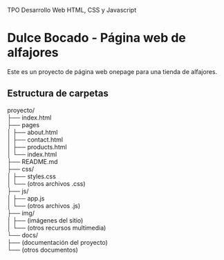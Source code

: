 TPO Desarrollo Web HTML, CSS y Javascript

# Dulce Bocado - Página web de alfajores

Este es un proyecto de página web onepage para una tienda de alfajores.

## Estructura de carpetas

proyecto/  
├── index.html  
├── pages  
│   ├── about.html  
│   ├── contact.html  
│   ├── products.html  
│   └── index.html  
├── README.md  
├── css/  
│   ├── styles.css  
│   └── (otros archivos .css)  
├── js/  
│   ├── app.js  
│   └── (otros archivos .js)  
├── img/  
│   ├── (imágenes del sitio)  
│   └── (otros recursos multimedia)  
└── docs/  
    ├── (documentación del proyecto)  
    └── (otros documentos)

